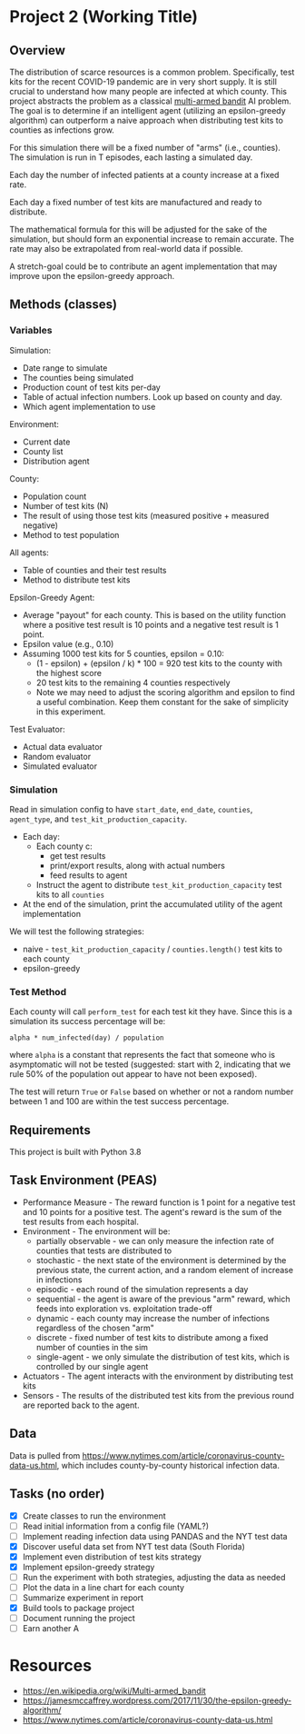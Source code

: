 # Project 2 (Working Title)

## Overview

The distribution of scarce resources is a common problem. Specifically, test
kits for the recent COVID-19 pandemic are in very short supply. It is still
crucial to understand how many people are infected at which county. This project
abstracts the problem as a classical [multi-armed bandit](https://en.wikipedia.org/wiki/Multi-armed_bandit) AI problem. The goal
is to determine if an intelligent agent (utilizing an epsilon-greedy algorithm)
can outperform a naive approach when distributing test kits to counties as
infections grow.

For this simulation there will be a fixed number of "arms" (i.e., counties). The simulation is run in T episodes, each lasting a simulated day.

Each day the number of infected patients at a county increase at a fixed rate.

Each day a fixed number of test kits are manufactured and ready to distribute.

The mathematical formula for this will be adjusted for the sake of the
simulation, but should form an exponential increase to remain accurate. The
rate may also be extrapolated from real-world data if possible.

A stretch-goal could be to contribute an agent implementation that may improve
upon the epsilon-greedy approach.

## Methods (classes)

### Variables

Simulation:

* Date range to simulate
* The counties being simulated
* Production count of test kits per-day
* Table of actual infection numbers. Look up based on county and day.
* Which agent implementation to use

Environment:

* Current date
* County list
* Distribution agent

County:

* Population count
* Number of test kits (N)
* The result of using those test kits (measured positive + measured negative)
* Method to test population

All agents:

* Table of counties and their test results
* Method to distribute test kits

Epsilon-Greedy Agent:

* Average "payout" for each county. This is based on the utility function where a positive test result is 10 points and a negative test result is 1 point.
* Epsilon value (e.g., 0.10)
* Assuming 1000 test kits for 5 counties, epsilon = 0.10:
    * (1 - epsilon) + (epsilon / k) * 100 = 920 test kits to the county with the highest score 
    * 20 test kits to the remaining 4 counties respectively
    * Note we may need to adjust the scoring algorithm and epsilon to find a useful combination. Keep them constant for the sake of simplicity in this experiment.
    
Test Evaluator:

* Actual data evaluator
* Random evaluator
* Simulated evaluator
    
### Simulation

Read in simulation config to have `start_date`, `end_date`, `counties`, `agent_type`, and `test_kit_production_capacity`.

* Each day:
  * Each county c:
    * get test results
    * print/export results, along with actual numbers
    * feed results to agent
  * Instruct the agent to distribute `test_kit_production_capacity` test kits to all `counties`
* At the end of the simulation, print the accumulated utility of the agent implementation

We will test the following strategies:

* naive - `test_kit_production_capacity` / `counties.length()` test kits to each county
* epsilon-greedy
 
### Test Method

Each county will call `perform_test` for each test kit they have. Since this is a simulation its success percentage will be:

    alpha * num_infected(day) / population
    
where `alpha` is a constant that represents the fact that someone who is asymptomatic will not be tested (suggested: start with 2, indicating that we rule 50% of the population out appear to have not been exposed).

The test will return `True` or `False` based on whether or not a random number between 1 and 100 are within the test success percentage.

## Requirements

This project is built with Python 3.8

## Task Environment (PEAS)

* Performance Measure - The reward function is 1 point for a negative test and 10 points for a positive test. The agent's reward is the sum of the test results from each hospital.
* Environment - The environment will be:
    - partially observable - we can only measure the infection rate of counties that tests are distributed to
    - stochastic - the next state of the environment is determined by the previous state, the current action, and a random element of increase in infections
    - episodic - each round of the simulation represents a day
    - sequential - the agent is aware of the previous "arm" reward, which feeds into exploration vs. exploitation trade-off
    - dynamic - each county may increase the number of infections regardless of the chosen "arm"
    - discrete - fixed number of test kits to distribute among a fixed number of counties in the sim
    - single-agent - we only simulate the distribution of test kits, which is controlled by our single agent
* Actuators - The agent interacts with the environment by distributing test kits
* Sensors - The results of the distributed test kits from the previous round are reported back to the agent.

## Data

Data is pulled from https://www.nytimes.com/article/coronavirus-county-data-us.html, which includes county-by-county historical infection data.

## Tasks (no order)

- [X] Create classes to run the environment
- [ ] Read initial information from a config file (YAML?)
- [ ] Implement reading infection data using PANDAS and the NYT test data
- [X] Discover useful data set from NYT test data (South Florida)
- [X] Implement even distribution of test kits strategy
- [X] Implement epsilon-greedy strategy
- [ ] Run the experiment with both strategies, adjusting the data as needed
- [ ] Plot the data in a line chart for each county
- [ ] Summarize experiment in report
- [X] Build tools to package project
- [ ] Document running the project
- [ ] Earn another A

# Resources

* https://en.wikipedia.org/wiki/Multi-armed_bandit
* https://jamesmccaffrey.wordpress.com/2017/11/30/the-epsilon-greedy-algorithm/
* https://www.nytimes.com/article/coronavirus-county-data-us.html
